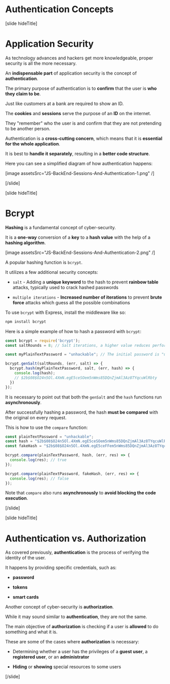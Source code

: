 # Authentication Concepts

[slide hideTitle]

# Application Security

As technology advances and hackers get more knowledgeable, proper security is all the more necessary.

An **indispensable part** of application security is the concept of **authentication**.

The primary purpose of authentication is to **confirm** that the user is **who they claim to be**.

Just like customers at a bank are required to show an ID.

The **cookies** and **sessions** serve the purpose of an **ID** on the internet.

They "remember" who the user is and confirm that they are not pretending to be another person.

Authentication is a **cross-cutting concern**, which means that it is **essential for the whole application**.
 
It is best to **handle it separately**, resulting in a **better code structure**.

Here you can see a simplified diagram of how authentication happens:

[image assetsSrc="JS-BackEnd-Sessions-And-Authentication-1.png" /]

[/slide]

[slide hideTitle]

# Bcrypt

**Hashing** is a fundamental concept of cyber-security.

It is a **one-way** conversion of a **key** to a **hash value** with the help of a **hashing algorithm**.

[image assetsSrc="JS-BackEnd-Sessions-And-Authentication-2.png" /]

A popular hashing function is `bcrypt`.

It utilizes a few additional security concepts:

- `salt` - Adding a **unique keyword** to the hash to prevent **rainbow table** attacks, typically used to crack hashed passwords

- `multiple iterations` - **Increased number of iterations** to prevent **brute force** attacks which guess all the possible combinations

To use `bcrypt` with Express, install the middleware like so:

```js
npm install bcrypt
```

Here is a simple example of how to hash a password with `bcrypt`:

```js
const bcrypt = require('bcrypt');
const saltRounds = 8; // Salt iterations, a higher value reduces performance

const myPlainTextPassword = "unhackable"; // The initial password is "unhackable"

bcrypt.genSalt(saltRounds, (err, salt) => {
  bcrypt.hash(myPlainTextPassword, salt, (err, hash) => {
    console.log(hash);
    // $2b$08$O24n5Ol.4XmN.egE5ceSOem5nWms85DQnZjmAl3Az8TYqcuWlRbty
  })
});
```

It is necessary to point out that both the `genSalt` and the `hash` functions run **asynchronously**.

After successfully hashing a password, the hash **must be compared** with the original on every request.

This is how to use the `compare` function:

```js
const plainTextPassword = "unhackable";
const hash = "$2b$08$O24n5Ol.4XmN.egE5ceSOem5nWms85DQnZjmAl3Az8TYqcuWlRbty";
const fakeHash = "$2b$08$O24n5Ol.4XmN.egE5ceFFem5nWms85DQnZjmAl3Az8TYqcuWlRbty"

bcrypt.compare(plainTextPassword, hash, (err, res) => {
  console.log(res); // true
});

bcrypt.compare(plainTextPassword, fakeHash, (err, res) => {
  console.log(res); // false
});
```

Note that `compare` also runs **asynchronously** to **avoid blocking the code execution**.

[/slide]

[slide hideTitle]

# Authentication vs. Authorization

As covered previously, **authentication** is the process of verifying the identity of the user.

It happens by providing specific credentials, such as:

- **password**

- **tokens**

- **smart cards**

Another concept of cyber-security is **authorization**.

While it may sound similar to **authentication**, they are not the same.

The main objective of **authorization** is checking if a user is **allowed** to do something and what it is.

These are some of the cases where **authorization** is necessary:

- Determining whether a user has the privileges of a **guest user**, a **registered user**, or an **administrator**

- **Hiding** or **showing** special resources to some users

[/slide]

